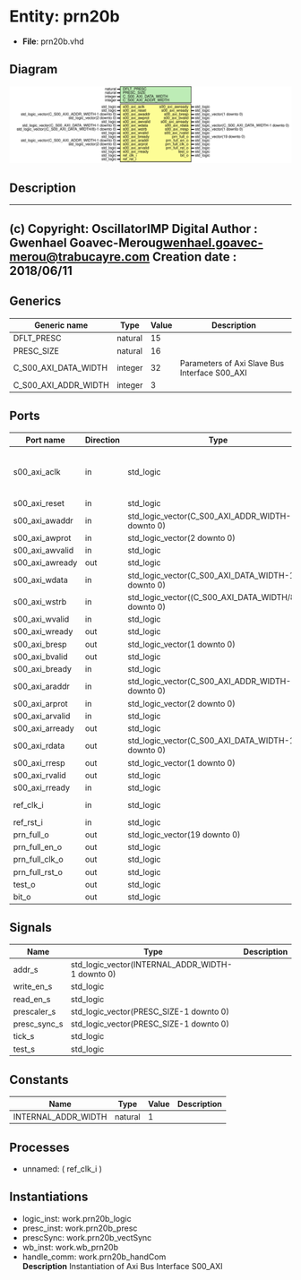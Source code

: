 # Entity: prn20b

- **File**: prn20b.vhd
## Diagram

![Diagram](prn20b.svg "Diagram")
## Description

-------------------------------------------------------------------------
 (c) Copyright: OscillatorIMP Digital
 Author : Gwenhael Goavec-Merou<gwenhael.goavec-merou@trabucayre.com>
 Creation date : 2018/06/11
-------------------------------------------------------------------------
## Generics

| Generic name         | Type    | Value | Description                                    |
| -------------------- | ------- | ----- | ---------------------------------------------- |
| DFLT_PRESC           | natural | 15    |                                                |
| PRESC_SIZE           | natural | 16    |                                                |
| C_S00_AXI_DATA_WIDTH | integer | 32    | Parameters of Axi Slave Bus Interface S00_AXI  |
| C_S00_AXI_ADDR_WIDTH | integer | 3     |                                                |
## Ports

| Port name       | Direction | Type                                                  | Description                                   |
| --------------- | --------- | ----------------------------------------------------- | --------------------------------------------- |
| s00_axi_aclk    | in        | std_logic                                             | Ports of Axi Lite Slave Bus Interface S00_AXI |
| s00_axi_reset   | in        | std_logic                                             |                                               |
| s00_axi_awaddr  | in        | std_logic_vector(C_S00_AXI_ADDR_WIDTH-1 downto 0)     |                                               |
| s00_axi_awprot  | in        | std_logic_vector(2 downto 0)                          |                                               |
| s00_axi_awvalid | in        | std_logic                                             |                                               |
| s00_axi_awready | out       | std_logic                                             |                                               |
| s00_axi_wdata   | in        | std_logic_vector(C_S00_AXI_DATA_WIDTH-1 downto 0)     |                                               |
| s00_axi_wstrb   | in        | std_logic_vector((C_S00_AXI_DATA_WIDTH/8)-1 downto 0) |                                               |
| s00_axi_wvalid  | in        | std_logic                                             |                                               |
| s00_axi_wready  | out       | std_logic                                             |                                               |
| s00_axi_bresp   | out       | std_logic_vector(1 downto 0)                          |                                               |
| s00_axi_bvalid  | out       | std_logic                                             |                                               |
| s00_axi_bready  | in        | std_logic                                             |                                               |
| s00_axi_araddr  | in        | std_logic_vector(C_S00_AXI_ADDR_WIDTH-1 downto 0)     |                                               |
| s00_axi_arprot  | in        | std_logic_vector(2 downto 0)                          |                                               |
| s00_axi_arvalid | in        | std_logic                                             |                                               |
| s00_axi_arready | out       | std_logic                                             |                                               |
| s00_axi_rdata   | out       | std_logic_vector(C_S00_AXI_DATA_WIDTH-1 downto 0)     |                                               |
| s00_axi_rresp   | out       | std_logic_vector(1 downto 0)                          |                                               |
| s00_axi_rvalid  | out       | std_logic                                             |                                               |
| s00_axi_rready  | in        | std_logic                                             |                                               |
| ref_clk_i       | in        | std_logic                                             | specific signals                              |
| ref_rst_i       | in        | std_logic                                             |                                               |
| prn_full_o      | out       | std_logic_vector(19 downto 0)                         |                                               |
| prn_full_en_o   | out       | std_logic                                             |                                               |
| prn_full_clk_o  | out       | std_logic                                             |                                               |
| prn_full_rst_o  | out       | std_logic                                             |                                               |
| test_o          | out       | std_logic                                             |                                               |
| bit_o           | out       | std_logic                                             |                                               |
## Signals

| Name          | Type                                             | Description |
| ------------- | ------------------------------------------------ | ----------- |
| addr_s        | std_logic_vector(INTERNAL_ADDR_WIDTH-1 downto 0) |             |
| write_en_s    | std_logic                                        |             |
|  read_en_s    | std_logic                                        |             |
| prescaler_s   | std_logic_vector(PRESC_SIZE-1 downto 0)          |             |
|  presc_sync_s | std_logic_vector(PRESC_SIZE-1 downto 0)          |             |
| tick_s        | std_logic                                        |             |
| test_s        | std_logic                                        |             |
## Constants

| Name                | Type    | Value | Description |
| ------------------- | ------- | ----- | ----------- |
| INTERNAL_ADDR_WIDTH | natural |  1    |             |
## Processes
- unnamed: ( ref_clk_i )
## Instantiations

- logic_inst: work.prn20b_logic
- presc_inst: work.prn20b_presc
- prescSync: work.prn20b_vectSync
- wb_inst: work.wb_prn20b
- handle_comm: work.prn20b_handCom
</br>**Description**
 Instantiation of Axi Bus Interface S00_AXI


